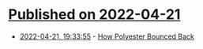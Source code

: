 # [Published on 2022-04-21](index.md)

* [2022-04-21, 19:33:55](https://news.ycombinator.com/item?id=31114188) - [How Polyester Bounced Back](https://www.worksinprogress.co/issue/how-polyester-bounced-back/)
